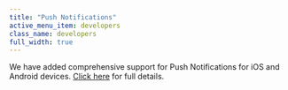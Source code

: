 ```yaml
---
title: "Push Notifications"
active_menu_item: developers
class_name: developers
full_width: true
---
```


We have added comprehensive support for Push Notifications for iOS and Android devices. [Click here](/developers/documentation/ac-mobile-build-phonegap/ac-mobile-build/ac-build-plugins/xtify-push-notifications/) for full details.

